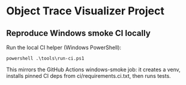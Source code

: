 # Object Trace Visualizer Project 

## Reproduce Windows smoke CI locally

Run the local CI helper (Windows PowerShell):

`powershell
.\tools\run-ci.ps1
`

This mirrors the GitHub Actions windows-smoke job: it creates a venv, installs pinned CI deps from ci/requirements.ci.txt, then runs tests.

